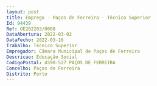 ```yaml
--- 
layout: post
title: Emprego - Paços de Ferreira - Técnico Superior
Id: 94439
Ref: OE202203/0008
DataAbertura: 2022-03-02
DataFecho: 2022-03-16
Trabalho: Técnico Superior
Empregador: Câmara Municipal de Paços de Ferreira
Descricao: Educação Social
CodigoPostal: 4590-527 PAÇOS DE FERREIRA
Concelho: Paços de Ferreira
Distrito: Porto
--- 
```

